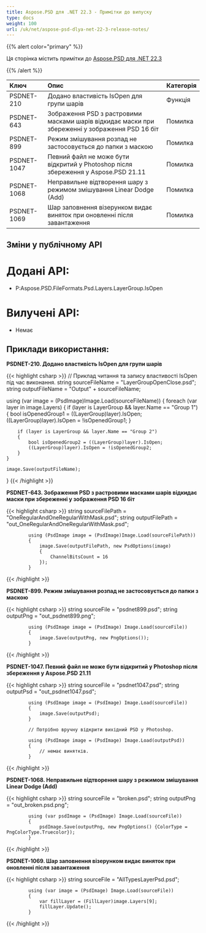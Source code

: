 ```yaml
---
title: Aspose.PSD для .NET 22.3 - Примітки до випуску
type: docs
weight: 100
url: /uk/net/aspose-psd-dlya-net-22-3-release-notes/
---
```


{{% alert color="primary" %}}

Ця сторінка містить примітки до [Aspose.PSD для .NET 22.3](https://www.nuget.org/packages/Aspose.PSD/)

{{% /alert %}}


|**Ключ**|**Опис**|**Категорія**|
| :- | :- | :- |
|PSDNET-210|Додано властивість IsOpen для групи шарів|Функція|
|PSDNET-643|Зображення PSD з растровими масками шарів відкидає маски при збереженні у зображення PSD 16 біт|Помилка|
|PSDNET-899|Режим змішування розпад не застосовується до папки з маскою|Помилка|
|PSDNET-1047|Певний файл не може бути відкритий у Photoshop після збереження у Aspose.PSD 21.11|Помилка|
|PSDNET-1068|Неправильне відтворення шару з режимом змішування Linear Dodge (Add)|Помилка|
|PSDNET-1069|Шар заповнення візерунком видає виняток при оновленні після завантаження|Помилка|


## **Зміни у публічному API**
# **Додані API:**
- P:Aspose.PSD.FileFormats.Psd.Layers.LayerGroup.IsOpen


# **Вилучені API:**
- Немає


## **Приклади використання:**

**PSDNET-210. Додано властивість IsOpen для групи шарів**

{{< highlight csharp >}}
// Приклад читання та запису властивості IsOpen під час виконання.
string sourceFileName = "LayerGroupOpenClose.psd";
string outputFileName = "Output" + sourceFileName;

using (var image = (PsdImage)Image.Load(sourceFileName))
{
    foreach (var layer in image.Layers)
    {
        if (layer is LayerGroup && layer.Name == "Group 1")
        {
            bool isOpenedGroup1 = ((LayerGroup)layer).IsOpen;
            ((LayerGroup)layer).IsOpen = !isOpenedGroup1;
        }

        if (layer is LayerGroup && layer.Name == "Group 2")
        {
            bool isOpenedGroup2 = ((LayerGroup)layer).IsOpen;           
            ((LayerGroup)layer).IsOpen = !isOpenedGroup2;
        }
    }

    image.Save(outputFileName);
}
{{< /highlight >}}

**PSDNET-643. Зображення PSD з растровими масками шарів відкидає маски при збереженні у зображення PSD 16 біт**

{{< highlight csharp >}}
            string sourceFilePath = "OneRegularAndOneRegularWithMask.psd";
            string outputFilePath = "out_OneRegularAndOneRegularWithMask.psd";

            using (PsdImage image = (PsdImage)Image.Load(sourceFilePath))
            {
                image.Save(outputFilePath, new PsdOptions(image)
                {
                    ChannelBitsCount = 16
                });
            }
{{< /highlight >}}

**PSDNET-899. Режим змішування розпад не застосовується до папки з маскою**

{{< highlight csharp >}}
            string sourceFile = "psdnet899.psd";
            string outputPng = "out_psdnet899.png";

            using (PsdImage image = (PsdImage) Image.Load(sourceFile))
            {
                image.Save(outputPng, new PngOptions());
            }
{{< /highlight >}}

**PSDNET-1047. Певний файл не може бути відкритий у Photoshop після збереження у Aspose.PSD 21.11**

{{< highlight csharp >}}
            string sourceFile = "psdnet1047.psd";
            string outputPsd = "out_psdnet1047.psd";

            using (PsdImage image = (PsdImage) Image.Load(sourceFile))
            {
                image.Save(outputPsd);
            }

            // Потрібно вручну відкрити вихідний PSD у Photoshop.

            using (PsdImage image = (PsdImage) Image.Load(outputPsd))
            {
                // немає винятків.
            }
{{< /highlight >}}

**PSDNET-1068. Неправильне відтворення шару з режимом змішування Linear Dodge (Add)**

{{< highlight csharp >}}
            string sourceFile = "broken.psd";
            string outputPng = "out_broken.psd.png";

            using (var psdImage = (PsdImage) Image.Load(sourceFile))
            {
                psdImage.Save(outputPng, new PngOptions() {ColorType = PngColorType.Truecolor});
            }
{{< /highlight >}}

**PSDNET-1069. Шар заповнення візерунком видає виняток при оновленні після завантаження**

{{< highlight csharp >}}
            string sourceFile = "AllTypesLayerPsd.psd";

            using (var image = (PsdImage) Image.Load(sourceFile))
            {
                var fillLayer = (FillLayer)image.Layers[9];
                fillLayer.Update();
            }
{{< /highlight >}}
